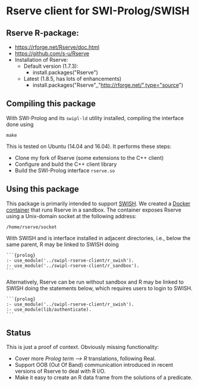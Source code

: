 # Rserve client for SWI-Prolog/SWISH

## Rserve R-package:

  - https://rforge.net/Rserve/doc.html
  - https://github.com/s-u/Rserve
  - Installation of Rserve:
    - Default version (1.7.3):
      - install.packages("Rserve")
    - Latest (1.8.5, has lots of enhancements)
      - install.packages("Rserve",,"http://rforge.net/",type="source")

## Compiling this package

With SWI-Prolog and its  `swipl-ld`   utility  installed,  compiling the
interface done using

  ```{shell}
  make
  ```

This is tested on Ubuntu (14.04 and 16.04).  It performs these steps:

  - Clone my fork of Rserve (some extensions to the C++ client)
  - Configure and build the C++ client library
  - Build the SWI-Prolog interface `rserve.so`

## Using this package

This     package     is     primarily       intended      to     support
[SWISH](http://swish.swi-prolog.org).    We    created      a    [Docker
container](https://github.com/JanWielemaker/rserve-sandbox)  that   runs
Rserve in a sandbox. The container   exposes  Rserve using a Unix-domain
socket at the following address:

    /home/rserve/socket

With SWISH and is interface  installed   in  adjacent directories, i.e.,
below the same parent, R may be linked to SWISH doing

    ```{prolog}
    :- use_module('../swipl-rserve-client/r_swish').
    :- use_module('../swipl-rserve-client/r_sandbox').
    ```

Alternatively, Rserve can be run without sandbox  and R may be linked to
SWISH doing the statements  below,  which   requires  users  to login to
SWISH.

    ```{prolog}
    :- use_module('../swipl-rserve-client/r_swish').
    :- use_module(lib/authenticate).
    ```

## Status

This is just a proof of context. Obviously missing functionality:

  - Cover more _Prolog term --> R_ translations, following Real.
  - Support OOB (Out Of Band) communication introduced in recent
    versions of Rserve to deal with R I/O.
  - Make it easy to create an R data frame from the solutions of
    a predicate.

